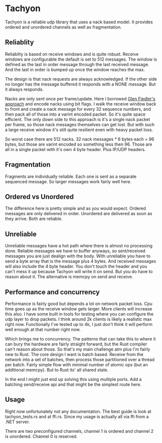 # Tachyon

Tachyon is a reliable udp library that uses a nack based model. It provides ordered and unordered channels as well as fragmentation.

## Reliablity
Reliabilty is based on receive windows and is quite robust.  Receive windows are configurable the default is set to 512 messages.  The window is defined as the last in order message through the last received message.  And the last in order is bumped up once the window reaches the max.

The design is that nack requests are always acknowledged.  If the other side no longer has the message buffered it responds with a NONE message. But it always responds.

Nacks are only sent once per frame/update.  Here I borrowed [Glen Fiedler's approach](https://gafferongames.com/post/reliable_ordered_messages/) and encode nacks using bit flags.  I walk the receive window back to front and create a nack message for every 32 sequence numbers, and then pack all of those into a varint encoded packet.  So it's quite space efficient.  The only down side to this approach is it's a single nack packet per frame, so those nack messages themselves can get lost.  But with such a large receive window it's still quite resilient even with heavy packet loss.

So worst case there are 512 nacks.  32 nack messages * 6 bytes each = 96 bytes, but those are varint encoded so something less then 96.  Those are all in a single packet with it's own 4 byte header.  Plus IP/UDP headers.

## Fragmentation
Fragments are individually reliable.  Each one is sent as a separate sequenced message.  So larger messages work fairly well here.

## Ordered vs Unordered
The difference here is pretty simple and as you would expect.  Ordered messages are only delivered in order. Unordered are delivered as soon as they arrive.  Both are reliable.

## Unreliable
Unreliable messages have a hot path where there is almost no processing done.  Reliable messages we have to buffer anyways, so sent/received messages you are just dealign with the body.  With unreliable you have to send a byte array that is the message plus 4 bytes. And received messages will also include the 4 byte header. You don't touch the header and you can't mess it up because Tachyon will write it on send.  But you do have to reason about it.  The alternative is memcpy on send and receive.

## Performance and concurrency
Performance is fairly good but depends a lot on network packet loss.  Cpu time goes up as the receive window gets larger.  More clients will increase this also.  I have some built in tools for testing where you can configure the udp layer to drop packets.  I think around 2k clients is likely a realistic max right now.  Functionally I've tested up to 4k, I just don't think it will perform well enough at that number right now.

Which brings me to concurrency.  The patterns that can take this to where it can bury the hardware are fairly straight forward, but the Rust compiler can't reason about those. So that's my main challenge atm plus I'm fairly new to Rust.  The core design I want is batch based.  Receive from the network into a set of batches, then process those partitioned over a thread per batch.  Fairly simple flow with minimal number of atomic ops (but an additional memcpy). But to Rust its' all shared state.

In the end I might just end up solving this using multiple ports. Add a batching send/receive api and that might be the simplest route here. 

## Usage
Right now unfortunately not any documentation.  The best guide is look at tachyon_tests.rs and at ffi.rs.  Since my usage is actually all via ffi from a .NET server. 

There are two preconfigured channels, channel 1 is ordered and channel 2 is unordered.  Channel 0 is reserved.
